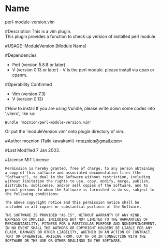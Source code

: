 # Name
perl-module-version.vim

#Description
This is a vim plugin.  
This plugin provides a function to check up version of installed perl module.

#USAGE
    :ModuleVersion [Module Name]

#Dependencies
- Perl (version 5.8.8 or later)
- V (version 0.13 or later) - V is the perl module. please install via cpan or cpanm.

#Operability Confirmed
- Vim (version 7.3)
- V (version 0.13)

#How to install
If you are using Vundle, please write down some codes into '.vimrc', like so:

    Bundle 'moznion/perl-module-version.vim'

Or put the 'moduleVersion.vim' onto plugin directory of vim.

#Author
moznion (Taiki kawakami) \<moznion@gmail.com\>

#Last Modified
7 Jan 2003.

#License
MIT License

    Permission is hereby granted, free of charge, to any person obtaining a copy of this software and associated documentation files (the "Software"), to deal in the Software without restriction, including without limitation the rights to use, copy, modify, merge, publish, distribute, sublicense, and/or sell copies of the Software, and to permit persons to whom the Software is furnished to do so, subject to the following conditions:

    The above copyright notice and this permission notice shall be included in all copies or substantial portions of the Software.

    THE SOFTWARE IS PROVIDED "AS IS", WITHOUT WARRANTY OF ANY KIND, EXPRESS OR IMPLIED, INCLUDING BUT NOT LIMITED TO THE WARRANTIES OF MERCHANTABILITY, FITNESS FOR A PARTICULAR PURPOSE AND NONINFRINGEMENT. IN NO EVENT SHALL THE AUTHORS OR COPYRIGHT HOLDERS BE LIABLE FOR ANY CLAIM, DAMAGES OR OTHER LIABILITY, WHETHER IN AN ACTION OF CONTRACT, TORT OR OTHERWISE, ARISING FROM, OUT OF OR IN CONNECTION WITH THE SOFTWARE OR THE USE OR OTHER DEALINGS IN THE SOFTWARE.
